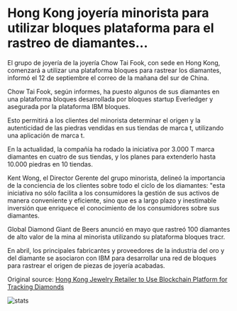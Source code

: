 # Hong Kong joyería minorista para utilizar bloques plataforma para el rastreo de diamantes...

El grupo de joyería de la joyería Chow Tai Fook, con sede en Hong Kong, comenzará a utilizar una plataforma bloques para rastrear los diamantes, informó el 12 de septiembre el correo de la mañana del sur de China.

Chow Tai Fook, según informes, ha puesto algunos de sus diamantes en una plataforma bloques desarrollada por bloques startup Everledger y asegurada por la plataforma IBM bloques.

Esto permitirá a los clientes del minorista determinar el origen y la autenticidad de las piedras vendidas en sus tiendas de marca t, utilizando una aplicación de marca t.

En la actualidad, la compañía ha rodado la iniciativa por 3.000 T marca diamantes en cuatro de sus tiendas, y los planes para extenderlo hasta 10.000 piedras en 10 tiendas.

Kent Wong, el Director Gerente del grupo minorista, delineó la importancia de la conciencia de los clientes sobre todo el ciclo de los diamantes: "esta iniciativa no sólo facilita a los consumidores la gestión de sus activos de manera conveniente y eficiente, sino que es a largo plazo y inestimable inversión que enriquece el conocimiento de los consumidores sobre sus diamantes.

Global Diamond Giant de Beers anunció en mayo que rastreó 100 diamantes de alto valor de la mina al minorista utilizando su plataforma bloques tracr.

En abril, los principales fabricantes y proveedores de la industria del oro y del diamante se asociaron con IBM para desarrollar una red de bloques para rastrear el origen de piezas de joyería acabadas.

Original source: [Hong Kong Jewelry Retailer to Use Blockchain Platform for Tracking Diamonds](https://cointelegraph.com/news/hong-kong-jewelry-retailer-to-use-blockchain-platform-for-tracking-diamonds)

![stats](https://c.statcounter.com/11760860/0/a89fa40b/1/ "stats")